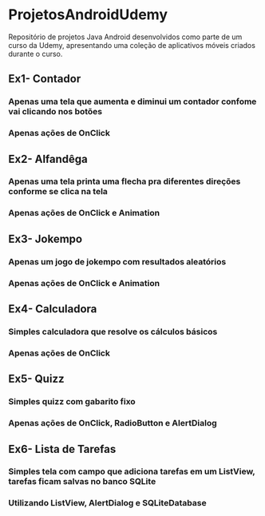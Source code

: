 # ProjetosAndroidUdemy
Repositório de projetos Java Android desenvolvidos como parte de um curso da Udemy, apresentando uma coleção de aplicativos móveis criados durante o curso. 

<h2>Ex1- Contador</h2>

<h3>Apenas uma tela que aumenta e diminui um contador confome vai clicando nos botões</h3>
<h3>Apenas ações de OnClick</h3>

<h2>Ex2- Alfandêga</h2>

<h3>Apenas uma tela printa uma flecha pra diferentes direções conforme se clica na tela</h3>
<h3>Apenas ações de OnClick e Animation</h3>

<h2>Ex3- Jokempo</h2>

<h3>Apenas um jogo de jokempo com resultados aleatórios</h3>
<h3>Apenas ações de OnClick e Animation</h3>

<h2>Ex4- Calculadora</h2>

<h3>Simples calculadora que resolve os cálculos básicos</h3>
<h3>Apenas ações de OnClick</h3>

<h2>Ex5- Quizz</h2>

<h3>Simples quizz com gabarito fixo</h3>
<h3>Apenas ações de OnClick, RadioButton e AlertDialog</h3>

<h2>Ex6- Lista de Tarefas</h2>

<h3>Simples tela com campo que adiciona tarefas em um ListView, tarefas ficam salvas no banco SQLite</h3>
<h3>Utilizando ListView, AlertDialog e SQLiteDatabase</h3>

   <h2>  <!-- PERMISSÕES DE CAMERA  -->
   <uses-permission android:name="android.permission.CAMERA"/>
    <uses-feature android:name="android.hardware.camera"/>
    <uses-permission android:name="android.permission.READ_EXTERNAL_STORAGE"/> </h2>
